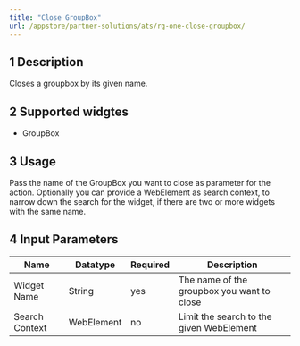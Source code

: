 ```yaml
---
title: "Close GroupBox"
url: /appstore/partner-solutions/ats/rg-one-close-groupbox/
---
```


## 1 Description

Closes a groupbox by its given name.

## 2 Supported widgtes

* GroupBox

## 3 Usage

Pass the name of the GroupBox you want to close as parameter for the action.
Optionally you can provide a WebElement as search context, to narrow down the search for the widget, if there are two or more widgets with the same name.

## 4 Input Parameters

Name | Datatype | Required | Description
--- | --- | --- | ---
Widget Name | String | yes | The name of the groupbox you want to close
Search Context | WebElement | no | Limit the search to the given WebElement
